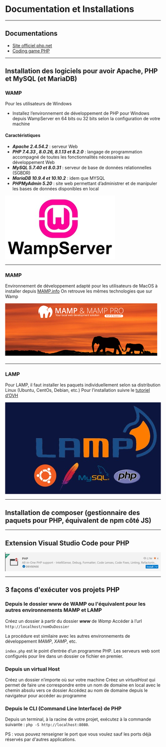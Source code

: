 # Documentation et Installations

---

## Documentations

- [Site officiel php.net](https://www.php.net/)
- [Coding game PHP]()

---

## Installation des logiciels pour avoir Apache, PHP et MySQL (et MariaDB)

### WAMP

Pour les utilisateurs de Windows
- Installez l’environnement de développement de PHP pour Windows depuis WampServer en 64 bits ou 32 bits selon la configuration de votre machine

#### Caractéristiques

- ***Apache 2.4.54.2*** : serveur Web
- ***PHP 7.4.33 , 8.0.26, 8.1.13 et 8.2.0*** : langage de programmation accompagné de toutes les fonctionnalités nécessaires au développement Web
- ***MySQL 5.7.40 et 8.0.31*** : serveur de base de données relationnelles (SGBDR)
- ***MariaDB 10.9.4 et 10.10.2*** : idem que MYSQL
- ***PHPMyAdmin 5.20*** : site web permettant d’administrer et de manipuler les bases de données disponibles en local

![wamp](./0-installation/img/wamp.jpg)

---

### MAMP

Environnement de développement adapté pour les utilisateurs de MacOS à installer depuis [MAMP.info](https://mamp.info)
On retrouve les mêmes technologies que sur Wamp

![mamp](./0-installation/img/mamp.png)

---

### LAMP

Pour LAMP, il faut installer les paquets individuellement selon sa distribution Linux (Ubuntu, CentOs, Debian, etc.)
Pour l’installation suivre le [tutoriel d’OVH](https://help.ovhcloud.com/csm/fr-dedicated-servers-setup-lamp-debian-ubuntu?id=kb_article_view&sysparm_article=KB0043615)

![lamp](./0-installation/img/lamp.jpg)

---

## Installation de composer (gestionnaire des paquets pour PHP, équivalent de npm côté JS)

---

## Extension Visual Studio Code pour PHP

![ext](./0-installation/img/extension.png)

---

## 3 façons d'exécuter vos projets PHP

### Depuis le dossier www de WAMP ou l'équivalent pour les autres environnements MAMP et LAMP

Créez un dossier à partir du dossier ***www*** de *Wamp*
Accéder à l’url `http://localhost/nomDuDossier`

La procédure est similaire avec les autres environnements de développement *MAMP*, *XAMP*, etc.

`index.php` est le point d’entrée d’un programme PHP. Les serveurs web sont configurés pour lire dans un dossier ce fichier en premier.

### Depuis un virtual Host

Créez un dossier n’importe où sur votre machine
Créez un *virtualHost* qui permet de faire une correspondre entre un nom de domaine en local avec le chemin absolu vers ce dossier
Accédez au nom de domaine depuis le navigateur pour accéder au programme

### Depuis le CLI (Command Line Interface) de PHP

Depuis un terminal, à la racine de votre projet, exécutez à la commande suivante : `php -S http://localhost:8080`.

PS : vous pouvez renseigner le port que vous voulez sauf les ports déjà réservés par d'autres applications.